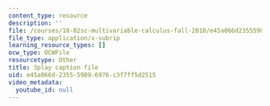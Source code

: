```yaml
---
content_type: resource
description: ''
file: /courses/18-02sc-multivariable-calculus-fall-2010/e45a066d235559896976c3f7ff5d2515_qA83eznsKp8.srt
file_type: application/x-subrip
learning_resource_types: []
ocw_type: OCWFile
resourcetype: Other
title: 3play caption file
uid: e45a066d-2355-5989-6976-c3f7ff5d2515
video_metadata:
  youtube_id: null
---
```

